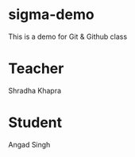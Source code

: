# sigma-demo
This is a demo for Git &amp; Github class

# Teacher
Shradha Khapra

# Student
Angad Singh